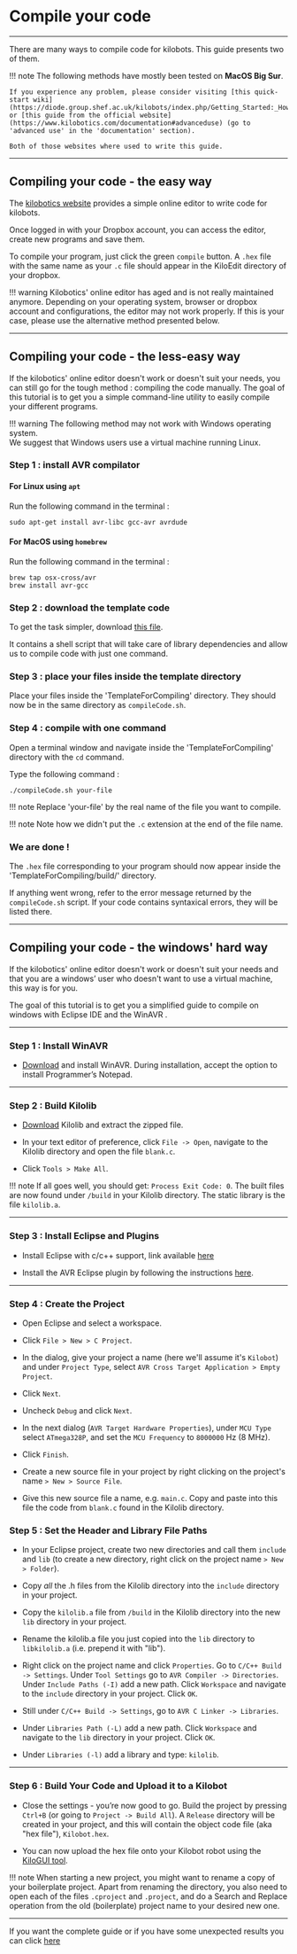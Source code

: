 # Compile your code
---

There are many ways to compile code for kilobots. This guide presents
two of them.

!!! note
    The following methods have mostly been tested on **MacOS Big Sur**.

    If you experience any problem, please consider visiting [this quick-start wiki](https://diode.group.shef.ac.uk/kilobots/index.php/Getting_Started:_How_to_work_with_kilobots#Compile_your_own_control_software) or [this guide from the official website](https://www.kilobotics.com/documentation#advanceduse) (go to 'advanced use' in the 'documentation' section).

    Both of those websites where used to write this guide.

---

## Compiling your code - the easy way

The [kilobotics website](https://www.kilobotics.com) provides a simple online editor to write code for kilobots.

Once logged in with your Dropbox account, you can access the editor, create new programs and save them.

To compile your program, just click the green `compile` button. A `.hex` file with the same name as your `.c` file should appear in the KiloEdit directory of your dropbox.

!!! warning
    Kilobotics' online editor has aged and is not really maintained anymore. Depending on your operating system, browser or dropbox account and configurations, the editor may not work properly. If this is your case, please use the alternative method presented below.

---

## Compiling your code - the less-easy way

If the kilobotics' online editor doesn't work or doesn't suit your needs, you can still go for the tough method : compiling the code manually. The goal of this tutorial is to get you a simple command-line utility to easily compile your different programs.

!!! warning
    The following method may not work with Windows operating system.  
    We suggest that Windows users use a virtual machine running Linux.

### Step 1 : install AVR compilator

#### For Linux using `apt`

Run the following command in the terminal :
```
sudo apt-get install avr-libc gcc-avr avrdude
```

#### For MacOS using `homebrew`

Run the following command in the terminal :
```
brew tap osx-cross/avr
brew install avr-gcc
```


### Step 2 : download the template code

To get the task simpler, download [this file](https://diode.group.shef.ac.uk/kilobots/images/8/8a/TemplateForCompilingKilobotCode.zip).

It contains a shell script that will take care of library dependencies and allow us to compile code with just one command.


### Step 3 : place your files inside the template directory

Place your files inside the 'TemplateForCompiling' directory. They should now be in the same directory as `compileCode.sh`.

### Step 4 : compile with one command

Open a terminal window and navigate inside the 'TemplateForCompiling' directory with the `cd` command.

Type the following command :

```
./compileCode.sh your-file
```

!!! note
    Replace 'your-file' by the real name of the file you want to compile.

!!! note
    Note how we didn't put the `.c` extension at the end of the file name.


### We are done !

The `.hex` file corresponding to your program should now appear inside the 'TemplateForCompiling/build/' directory.

If anything went wrong, refer to the error message returned by the `compileCode.sh` script. If your code contains syntaxical errors, they will be listed there.

---

## Compiling your code - the windows' hard way

If the kilobotics' online editor doesn't work or doesn't suit your needs and that you are a windows’ user who doesn't want to use a virtual machine, this way is for you. 

The goal of this tutorial is to get you a simplified guide to compile on windows with Eclipse IDE and the WinAVR .


---

### Step 1 : Install WinAVR



- [Download](http://winavr.sourceforge.net/) and install WinAVR. During installation, accept the option to install Programmer’s Notepad.


---

### Step 2 : Build Kilolib



- [Download](https://github.com/acornejo/kilolib) Kilolib and extract the zipped file.


- In your text editor of preference, click `File -> Open`, navigate to the Kilolib directory and open the file `blank.c`. 

- Click `Tools > Make All`.

!!! note
    If all goes well, you should get: `Process Exit Code: 0`. The built files are now found under `/build` in your Kilolib directory. The static library is the file `kilolib.a`.

---

### Step 3 : Install Eclipse and Plugins


- Install Eclipse with c/c++ support, link available [here](http://eclipse.org/downloads/packages/eclipse-ide-cc-developers/lunasr2)

- Install the AVR Eclipse plugin by following the instructions [here](http://avr-eclipse.sourceforge.net/wiki/index.php/Plugin_Download).

 ---


### Step 4 : Create the Project

- Open Eclipse and select a workspace.

- Click `File > New > C Project`.

- In the dialog, give your project a name (here we'll assume it's `Kilobot`) and under `Project Type`, select `AVR Cross Target Application > Empty Project`.

- Click `Next`.

-  Uncheck `Debug` and click `Next`.

- In the next dialog (`AVR Target Hardware Properties`), under `MCU Type` select `ATmega328P`, and set the `MCU Frequency` to `8000000` Hz (8 MHz).

- Click `Finish`.

- Create a new source file in your project by right clicking on the project's name `> New > Source File`.

- Give this new source file a name, e.g. `main.c`. Copy and paste into this file the code from `blank.c` found in the Kilolib directory.

### Step 5 : Set the Header and Library File Paths

- In your Eclipse project, create two new directories and call them `include` and `lib` (to create a new directory, right click on the project name `> New > Folder`). 

- Copy *all* the .h files from the Kilolib directory into the `include` directory in your project. 

- Copy the `kilolib.a` file from `/build` in the Kilolib directory into the new `lib` directory in your project. 

- Rename the kilolib.a file you just copied into the `lib` directory to `libkilolib.a` (i.e. prepend it with "lib").


- Right click on the project name and click `Properties`.  Go to `C/C++ Build -> Settings`. Under `Tool Settings` go to `AVR Compiler -> Directories`. Under `Include Paths (-I)` add a new path. Click `Workspace` and navigate to the `include` directory in your project. Click `OK`.

- Still under `C/C++ Build -> Settings`, go to `AVR C Linker -> Libraries`.

- Under `Libraries Path (-L)` add a new path. Click `Workspace` and navigate to the `lib` directory in your project. Click `OK`.

- Under `Libraries (-l)` add a library and type: `kilolib`.

---

### Step 6 : Build Your Code and Upload it to a Kilobot



- Close the settings - you’re now good to go. Build the project by pressing `Ctrl+B` (or going to `Project -> Build All`). A `Release` directory will be created in your project, and this will contain the object code file (aka "hex file"), `Kilobot.hex`.

- You can now upload the hex file onto your Kilobot robot using the [KiloGUI tool](https://github.com/acornejo/kilogui).


!!! note
    When starting a new project, you might want to rename a copy of your boilerplate project. Apart from renaming the directory, you also need to open each of the files `.cproject` and `.project`, and do a Search and Replace operation from the old (boilerplate) project name to your desired new one.

---

If you want the complete guide or if you have some unexpected results you can click [here](https://github.com/mgauci/kilobot_notes/blob/master/eclipse_winavr_setup/eclipse_winavr_setup.md)
